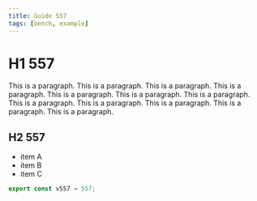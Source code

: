 ```yaml
---
title: Guide 557
tags: [bench, example]
---
```


# H1 557

This is a paragraph. This is a paragraph. This is a paragraph. This is a paragraph. This is a paragraph. This is a paragraph. This is a paragraph. This is a paragraph. This is a paragraph. This is a paragraph. This is a paragraph. This is a paragraph. 

## H2 557

- item A
- item B
- item C

```ts
export const v557 = 557;
```